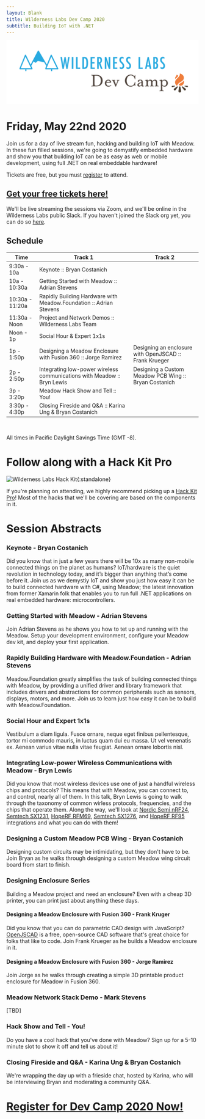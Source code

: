 ```yaml
---
layout: Blank
title: Wilderness Labs Dev Camp 2020
subtitle: Building IoT with .NET
---
```


![](Support_Files/Wilderness_Labs_Dev_Camp.svg)

# Friday, May 22nd 2020

Join us for a day of live stream fun, hacking and building IoT with Meadow. In these fun filled  sessions, we're going to demystify embedded hardware and show you that building IoT can be as easy as web or mobile development, using full .NET on real embeddable hardware! 

Tickets are free, but you must [register](https://wildernesslabs-devcamp.eventbrite.com/?aff=Website) to attend. 

## [Get your free tickets here!](https://wildernesslabs-devcamp.eventbrite.com/?aff=Website)

We'll be live streaming the sessions via Zoom, and we'll be online in the Wilderness Labs public Slack. If you haven't joined the Slack org yet, you can do so [here](http://slackinvite.wildernesslabs.co/).

## Schedule

| Time            | Track 1                          | Track 2         |
|-----------------|----------------------------------|-----------------|
| 9:30a - 10a      | Keynote :: Bryan Costanich       ||
| 10a - 10:30a    | Getting Started with Meadow :: Adrian Stevens ||
| 10:30a - 11:20a | Rapidly Building Hardware with Meadow.Foundation :: Adrian Stevens ||
| 11:30a - Noon   | Project and Network Demos :: Wilderness Labs Team ||
| Noon - 1p       | Social Hour & Expert 1x1s | |
| 1p - 1:50p      | Designing a Meadow Enclosure with Fusion 360 :: Jorge Ramirez | Designing an enclosure with OpenJSCAD :: Frank Krueger |
| 2p - 2:50p       | Integrating low-power wireless communications with Meadow :: Bryn Lewis | Designing a Custom Meadow PCB Wing :: Bryan Costanich |
| 3p - 3:20p       | Meadow Hack Show and Tell :: You! | |
| 3:30p - 4:30p      | Closing Fireside and Q&A :: Karina Ung & Bryan Costanich ||

<br/>

All times in Pacific Daylight Savings Time (GMT -8).

# Follow along with a Hack Kit Pro

![Wilderness Labs Hack Kit](/HackKit/Wilderness_Labs_Hack_Kit.svg){:standalone}

If you're planning on attending, we highly recommend picking up a [Hack Kit Pro](https://store.wildernesslabs.co/collections/frontpage/products/meadow-f7-micro-development-board-w-hack-kit-pro)! Most of the hacks that we'll be covering are based on the components in it.

# Session Abstracts

### Keynote - Bryan Costanich

Did you know that in just a few years there will be 10x as many non-mobile connected things on the planet as humans? IoT/hardware is the quiet revolution in technology today, and it’s bigger than anything that’s come before it. Join us as we demystiy IoT and show you just how easy it can be to build connected hardware with C#, using Meadow; the latest innovation from former Xamarin folk that enables you to run full .NET applications on real embedded hardware: microcontrollers.

### Getting Started with Meadow - Adrian Stevens

Join Adrian Stevens as he shows you how to tet up and running with the Meadow. Setup your development environment, configure your Meadow dev kit, and deploy your first application.

### Rapidly Building Hardware with Meadow.Foundation - Adrian Stevens

Meadow.Foundation greatly simplifies the task of building connected things with Meadow, by providing a unified driver and library framework that includes drivers and abstractions for common peripherals such as sensors, displays, motors, and more. Join us to learn just how easy it can be to build with Meadow.Foundation.

### Social Hour and Expert 1x1s

Vestibulum a diam ligula. Fusce ornare, neque eget finibus pellentesque, tortor mi commodo mauris, in luctus quam dui eu massa. Ut vel venenatis ex. Aenean varius vitae nulla vitae feugiat. Aenean ornare lobortis nisl. 

### Integrating Low-power Wireless Communications with Meadow - Bryn Lewis

Did you know that most wireless devices use one of just a handful wireless chips and protocols? This means that with Meadow, you can connect to, and control, nearly all of them. In this talk, Bryn Lewis is going to walk through the taxonomy of common wirless protocols, frequencies, and the chips that operate them. Along the way, we'll look at [Nordic Semi nRF24](https://www.nordicsemi.com/Products/Low-power-short-range-wireless/nRF24-series), [Semtech SX1231](https://www.semtech.com/products/wireless-rf/fsk-transceivers/sx1231), [HopeRF RFM69](https://www.hoperf.com/modules/rf_transceiver/RFM69HCW.html), [Semtech SX1276](https://www.semtech.com/products/wireless-rf/lora-transceivers/sx1276), and [HopeRF RF95](https://www.hoperf.com/modules/lora/RFM95.html) integrations and what you can do with them!

### Designing a Custom Meadow PCB Wing - Bryan Costanich

Designing custom circuits may be intimidating, but they don't have to be. Join Bryan as he walks through designing a custom Meadow wing circuit board from start to finish. 

### Designing Enclosure Series

Building a Meadow project and need an enclosure? Even with a cheap 3D printer, you can print just about anything these days.

#### Designing a Meadow Enclosure with Fusion 360 - Frank Kruger

Did you know that you can do parametric CAD design with JavaScript? [OpenJSCAD](https://openjscad.org/) is a free, open-source CAD software that's great choice for folks that like to code. Join Frank Krueger as he builds a Meadow enclosure in it.

#### Designing a Meadow Enclosure with Fusion 360 - Jorge Ramirez

Join Jorge as he walks through creating a simple 3D printable product enclosure for Meadow in Fusion 360.

### Meadow Network Stack Demo - Mark Stevens

[TBD]

### Hack Show and Tell - You!

Do you have a cool hack that you've done with Meadow? Sign up for a 5-10 minute slot to show it off and tell us about it!

### Closing Fireside and Q&A - Karina Ung & Bryan Costanich

We're wrapping the day up with a frieside chat, hosted by Karina, who will be interviewing Bryan and moderating a community Q&A.


# [Register for Dev Camp 2020 Now!](https://wildernesslabs-devcamp.eventbrite.com/?aff=Website)
